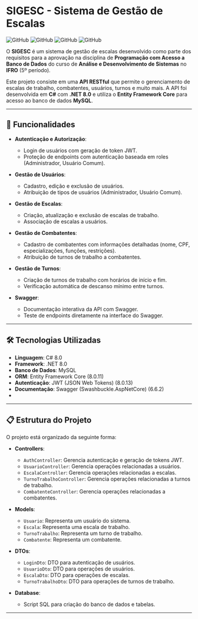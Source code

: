 # SIGESC - Sistema de Gestão de Escalas

![GitHub](https://img.shields.io/badge/C%23-8.0-blue)
![GitHub](https://img.shields.io/badge/.NET-8.0-red)
![GitHub](https://img.shields.io/badge/MySQL-8.0-orange)
![GitHub](https://img.shields.io/badge/Swagger-6.6.2-green)

O **SIGESC** é um sistema de gestão de escalas desenvolvido como parte dos requisitos para a aprovação na disciplina de **Programação com Acesso a Banco de Dados** do curso de **Análise e Desenvolvimento de Sistemas** no **IFRO** (5º período).

Este projeto consiste em uma **API RESTful** que permite o gerenciamento de escalas de trabalho, combatentes, usuários, turnos e muito mais. A API foi desenvolvida em **C#** com **.NET 8.0** e utiliza o **Entity Framework Core** para acesso ao banco de dados **MySQL**.

---

## 🚀 Funcionalidades

- **Autenticação e Autorização**:
  - Login de usuários com geração de token JWT.
  - Proteção de endpoints com autenticação baseada em roles (Administrador, Usuário Comum).

- **Gestão de Usuários**:
  - Cadastro, edição e exclusão de usuários.
  - Atribuição de tipos de usuários (Administrador, Usuário Comum).

- **Gestão de Escalas**:
  - Criação, atualização e exclusão de escalas de trabalho.
  - Associação de escalas a usuários.

- **Gestão de Combatentes**:
  - Cadastro de combatentes com informações detalhadas (nome, CPF, especializações, funções, restrições).
  - Atribuição de turnos de trabalho a combatentes.

- **Gestão de Turnos**:
  - Criação de turnos de trabalho com horários de início e fim.
  - Verificação automática de descanso mínimo entre turnos.

- **Swagger**:
  - Documentação interativa da API com Swagger.
  - Teste de endpoints diretamente na interface do Swagger.

---

## 🛠️ Tecnologias Utilizadas

- **Linguagem**: C# 8.0
- **Framework**: .NET 8.0
- **Banco de Dados**: MySQL
- **ORM**: Entity Framework Core (8.0.11)
- **Autenticação**: JWT (JSON Web Tokens) (8.0.13)
- **Documentação**: Swagger (Swashbuckle.AspNetCore) (6.6.2)
- 
---

## 📋 Estrutura do Projeto

O projeto está organizado da seguinte forma:

- **Controllers**:
  - `AuthController`: Gerencia autenticação e geração de tokens JWT.
  - `UsuarioController`: Gerencia operações relacionadas a usuários.
  - `EscalaController`: Gerencia operações relacionadas a escalas.
  - `TurnoTrabalhoController`: Gerencia operações relacionadas a turnos de trabalho.
  - `CombatenteController`: Gerencia operações relacionadas a combatentes.

- **Models**:
  - `Usuario`: Representa um usuário do sistema.
  - `Escala`: Representa uma escala de trabalho.
  - `TurnoTrabalho`: Representa um turno de trabalho.
  - `Combatente`: Representa um combatente.

- **DTOs**:
  - `LoginDto`: DTO para autenticação de usuários.
  - `UsuarioDto`: DTO para operações de usuários.
  - `EscalaDto`: DTO para operações de escalas.
  - `TurnoTrabalhoDto`: DTO para operações de turnos de trabalho.

- **Database**:
  - Script SQL para criação do banco de dados e tabelas.

---
